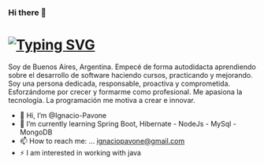 ### Hi there 👋
# [![Typing SVG](https://readme-typing-svg.demolab.com?font=Fira+Code&size=32&pause=10000&color=7E3ACE&vCenter=true&width=725&lines=%C2%A1Hola!+Soy+Mathias%2C+Full+Stack+Dev+%F0%9F%91%A8%E2%80%8D%F0%9F%92%BB)](https://git.io/typing-svg)

Soy de Buenos Aires, Argentina. Empecé de forma autodidacta aprendiendo sobre el desarrollo de software haciendo cursos, practicando y mejorando. Soy una persona dedicada, responsable, proactiva y comprometida. Esforzándome por crecer y formarme como profesional. Me apasiona la tecnología. La programación me motiva a crear e innovar.

- 👋 Hi, I’m @Ignacio-Pavone 
- 🌱 I’m currently learning Spring Boot, Hibernate - NodeJs - MySql - MongoDB
- 📫 How to reach me: ... ignaciopavone@gmail.com 
- ⚡ I am interested in working with java

